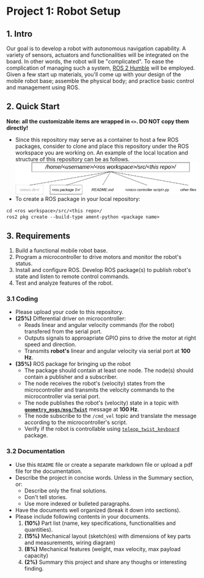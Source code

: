 # Project 1: Robot Setup

## 1. Intro
Our goal is to develop a robot with autonomous navigation capability. A variety of sensors, actuators and functionalities will be integrated on the board. In other words, the robot will be "complicated". To ease the complication of managing such a system, [ROS 2 Humble](https://docs.ros.org/en/humble/) will be employed. Given a few start up materials, you'll come up with your design of the mobile robot base; assemble the physical body; and practice basic control and management using ROS.  

## 2. Quick Start
**Note: all the customizable items are wrapped in `<>`. DO NOT copy them directly!**
- Since this repository may serve as a container to host a few ROS packages, consider to clone and place this repository under the ROS workspace you are working on. An example of the local location and structure of this repository can be as follows.![Alt text](repo_structure.png)
- To create a ROS package in your local repository:
```console
cd <ros workspace>/src/<this repo>/
ros2 pkg create --build-type ament-python <package name>
```

## 3. Requirements
1. Build a functional mobile robot base.
2. Program a microcontroller to drive motors and monitor the robot's status.
3. Install and configure ROS. Develop ROS package(s) to publish robot's state and listen to remote control commands. 
4. Test and analyze features of the robot.

### 3.1 Coding
- Please upload your code to this repository. 
- **(25%)** Differential driver on microcontroller:
    - Reads linear and angular velocity commands (for the robot) transfered from the serial port.
    - Outputs signals to approapriate GPIO pins to drive the motor at right speed and direction.
    - Transmits **robot's** linear and angular velocity via serial port at **100 Hz**.
- **(35%)** ROS package for bringing up the robot 
    - The package should contain at least one node. The node(s) should contain a publisher and a subscriber.
    - The node receives the robot's (velocity) states from the microcontroller and transmits the velocity commands to the microcontroller via serial port. 
    - The node publishes the robot's (velocity) state in a topic with **[`geometry_msgs/msg/Twist`](https://docs.ros2.org/latest/api/geometry_msgs/msg/TwistStamped.html)** message at **100 Hz**.
    - The node subscribe to the `/cmd_vel` topic and translate the message according to the microcontroller's script.
    - Verify if the robot is controllable using [`teleop_twist_keyboard`](https://index.ros.org/r/teleop_twist_keyboard/) package.
    
### 3.2 Documentation
- Use this `README` file or create a separate markdown file or upload a pdf file for the documentation.
- Describe the project in concise words. Unless in the Summary section, or:
    - Describe only the final solutions.
    - Don't tell stories.
    - Use more indexed or bulleted paragraphs. 
- Have the documents well organized (break it down into sections). 
- Please include following contents in your documents.
    1. **(10%)** Part list (name, key specifications, functionalities and quantities).
    2. **(15%)** Mechanical layout (sketch(es) with dimensions of key parts and measurements, wiring diagram)
    3. **(8%)** Mechanical features (weight, max velocity, max payload capacity)
    4. **(2%)** Summary this project and share any thoughs or interesting finding.

